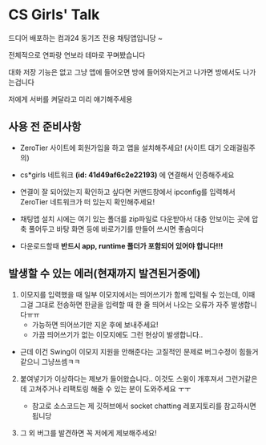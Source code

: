 # CS Girls' Talk

드디어 배포하는 컴과24 동기즈 전용 채팅앱입니당 ~

전체적으로 연파랑 연보라 테마로 꾸며봤습니다

대화 저장 기능은 없고 그냥 앱에 들어오면 방에 들어와지는거고 나가면 방에서도 나가는겁니다

저에게 서버를 켜달라고 미리 얘기해주세용

## 사용 전 준비사항

-   ZeroTier 사이트에 회원가입을 하고 앱을 설치해주세요! (사이트 대기 오래걸림주의)

-   cs\*girls 네트워크 **(id: 41d49af6c2e22193)** 에 연결해서 인증해주세요

-   연결이 잘 되어있는지 확인하고 싶다면 커맨드창에서 ipconfig를 입력해서 ZeroTier 네트워크가 떠 있는지 확인해주세요!

-   채팅앱 설치 시에는 여기 있는 폴더를 zip파일로 다운받아서 대충 안보이는 곳에 압축 풀어두고 바탕 화면 등에 바로가기를 만들어 쓰시면 좋슴미다

-   다운로드할때 **반드시 app, runtime 폴더가 포함되어 있어야 합니다!!!**

## 발생할 수 있는 에러(현재까지 발견된거중에)

1. 이모지를 입력했을 때 일부 이모지에서는 띄어쓰기가 함께 입력될 수 있는데, 이때 그걸 그대로 전송하면 한글을 입력할 때 한 줄 띄어서 나오는 오류가 자주 발생합니다ㅠㅠ
    - 가능하면 띄어쓰기만 지운 후에 보내주세요!
    - 가끔 띄어쓰기가 없는 이모지에도 그런 현상이 발생합니다..

-   근데 이건 Swing이 이모지 지원을 안해준다는 고질적인 문제로 버그수정이 힘들거같으니 그냥쓰셈ㅋㅋ

2. 붙여넣기가 이상하다는 제보가 들어왔습니다.. 이것도 스윙이 개후져서 그런거같은데 고쳐주거나 리팩토링 해줄 수 있는 분이 도와주세요 ㅜㅜ
    - 참고로 소스코드는 제 깃허브에서 socket chatting 레포지토리를 참고하시면됩니당

4. 그 외 버그를 발견하면 꼭 저에게 제보해주세요!
